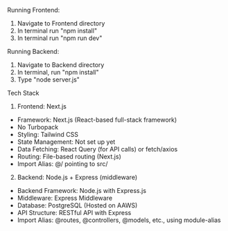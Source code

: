 Running Frontend:

1. Navigate to Frontend directory
2. In terminal run "npm install" 
3. In terminal run "npm run dev"

Running Backend:
1. Navigate to Backend directory
2. In terminal, run "npm install"
3. Type "node server.js"


Tech Stack
1. Frontend: Next.js
- Framework: Next.js (React-based full-stack framework)
- No Turbopack 
- Styling: Tailwind CSS 
- State Management: Not set up yet
- Data Fetching: React Query (for API calls) or fetch/axios
- Routing: File-based routing (Next.js)
- Import Alias: @/ pointing to src/ 

2. Backend: Node.js + Express (middleware)
- Backend Framework: Node.js with Express.js
- Middleware: Express Middleware 
- Database: PostgreSQL (Hosted on AAWS)
- API Structure: RESTful API with Express 
- Import Alias: @routes, @controllers, @models, etc., using module-alias

